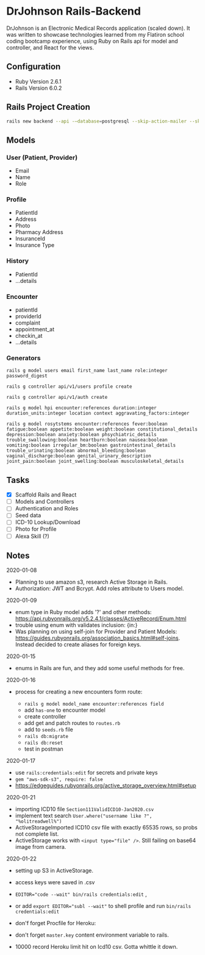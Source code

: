 # DrJohnson Rails-Backend

DrJohnson is an Electronic Medical Records application (scaled down). It was written to showcase technologies learned from my Flatiron school coding bootcamp experience, using Ruby on Rails api for model and controller, and React for the views.

## Configuration

- Ruby Version 2.6.1
- Rails Version 6.0.2

## Rails Project Creation

```bash
rails new backend --api -—database=postgresql --skip-action-mailer --skip-action-mailbox
```

## Models

### User (Patient, Provider)

- Email
- Name
- Role

### Profile

- PatientId
- Address
- Photo
- Pharmacy Address
- InsuranceId
- Insurance Type

### History

- PatientId
- …details

### Encounter

- patientId
- providerId
- complaint
- appointment_at
- checkin_at
- …details

### Generators

```
rails g model users email first_name last_name role:integer password_digest

rails g controller api/v1/users profile create

rails g controller api/v1/auth create

rails g model hpi encounter:references duration:integer duration_units:integer location context aggravating_factors:integer

rails g model rosytstems encounter:references fever:boolean fatigue:boolean appetite:boolean weight:boolean constitutional_details depression:boolean anxiety:boolean phsychiatric_details trouble_swallowing:boolean heartburn:boolean nausea:boolean vomiting:boolean irregular_bm:boolean gastrointestinal_details trouble_urinating:boolean abnormal_bleeding:boolean vaginal_discharge:boolean genital_urinary_description joint_pain:boolean joint_swelling:boolean musculoskeletal_details
```

## Tasks

- [x] Scaffold Rails and React
- [ ] Models and Controllers
- [ ] Authentication and Roles
- [ ] Seed data
- [ ] ICD-10 Lookup/Download
- [ ] Photo for Profile
- [ ] Alexa Skill (?)

## Notes

2020-01-08

- Planning to use amazon s3, research Active Storage in Rails.
- Authorization: JWT and Bcrypt. Add roles attribute to Users model.

2020-01-09

- enum type in Ruby model adds '?' and other methods: https://api.rubyonrails.org/v5.2.4.1/classes/ActiveRecord/Enum.html
- trouble using enum with validates inclusion: {in:}
- Was planning on using self-join for Provider and Patient Models: https://guides.rubyonrails.org/association_basics.html#self-joins. Instead decided to create aliases for foreign keys.

2020-01-15

- enums in Rails are fun, and they add some useful methods for free.

2020-01-16

- process for creating a new encounters form route:

  - `rails g model model_name encounter:references field`
  - add `has-one` to encounter model
  - create controller
  - add get and patch routes to `routes.rb`
  - add to `seeds.rb` file
  - `rails db:migrate`
  - `rails db:reset`
  - test in postman

2020-01-17

- use `rails:credentials:edit` for secrets and private keys
- `gem "aws-sdk-s3", require: false`
- https://edgeguides.rubyonrails.org/active_storage_overview.html#setup

2020-01-21

- importing ICD10 file `Section111ValidICD10-Jan2020.csv`
- implement text search `User.where("username like ?", "%olitreadwell%")`
- ActiveStorageImported ICD10 csv file with exactly 65535 rows, so probs not complete list.
- ActiveStorage works with `<input type="file" />`. Still failing on base64 image from camera.

2020-01-22

- setting up S3 in ActiveStorage.
- access keys were saved in .csv
- `EDITOR="code --wait" bin/rails credentials:edit` ,
- or add `export EDITOR="subl --wait"` to shell profile and run `bin/rails credentials:edit`

- don'f forget Procfile for Heroku:
- don't forget `master.key` content environment variable to rails.
- 10000 record Heroku limit hit on Icd10 csv. Gotta whittle it down.
